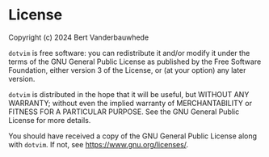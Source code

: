 # License

Copyright (c) 2024 Bert Vanderbauwhede

`dotvim` is free software: you can redistribute it and/or modify it under the
terms of the GNU General Public License as published by the Free Software
Foundation, either version 3 of the License, or (at your option) any later
version.

`dotvim` is distributed in the hope that it will be useful, but WITHOUT ANY
WARRANTY; without even the implied warranty of MERCHANTABILITY or FITNESS
FOR A PARTICULAR PURPOSE.  See the GNU General Public License for more details.

You should have received a copy of the GNU General Public License along with
`dotvim`.  If not, see <https://www.gnu.org/licenses/>.
